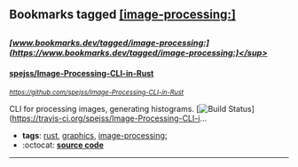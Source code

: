 ## Bookmarks tagged [[image-processing:]](https://www.bookmarks.dev/search?q=[image-processing:])

_<sup><sup>[www.bookmarks.dev/tagged/image-processing:](https://www.bookmarks.dev/tagged/image-processing:)</sup></sup>_
---
#### [spejss/Image-Processing-CLI-in-Rust](https://github.com/spejss/Image-Processing-CLI-in-Rust)
_<sup>https://github.com/spejss/Image-Processing-CLI-in-Rust</sup>_

CLI for processing images, generating histograms. [![Build Status](https://api.travis-ci.org/spejss/Image-Processing-CLI-in-Rust.svg?branch=master)](https://travis-ci.org/spejss/Image-Processing-CLI-i...
* **tags**: [rust](../tagged/rust.md), [graphics](../tagged/graphics.md), [image-processing:](../tagged/image-processing:.md)
* :octocat: **[source code](https://github.com/spejss/Image-Processing-CLI-in-Rust)**
---
